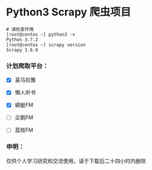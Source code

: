 # Python3 Scrapy 爬虫项目
```shell
# 请检查环境
[root@centos ~] python3 -v 
Python 3.7.2
[root@centos ~] scrapy version
Scrapy 1.6.0
```
### 计划爬取平台：
- [x] 喜马拉雅
- [x] 懒人听书
- [x] 蜻蜓FM
- [ ] 企鹅FM
- [ ] 荔枝FM


### 申明：
仅供个人学习研究和交流使用，请于下载后二十四小时内删除
